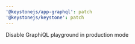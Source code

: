 ```yaml
---
'@keystonejs/app-graphql': patch
'@keystonejs/keystone': patch
---
```


Disable GraphiQL playground in production mode
